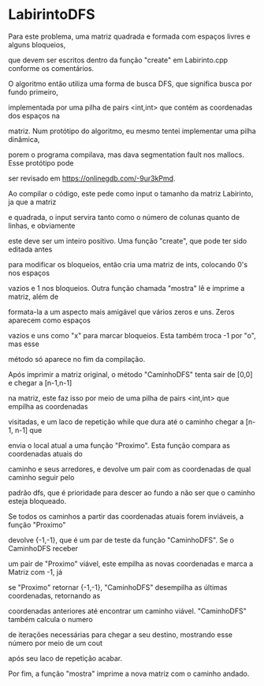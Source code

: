 # LabirintoDFS
 
Para este problema, uma matriz quadrada e formada com espaços livres e alguns bloqueios,  

que devem ser escritos dentro da função "create" em Labirinto.cpp conforme os comentários. 

  

O algoritmo então utiliza uma forma de busca DFS, que significa busca por fundo primeiro, 

implementada por uma pilha de pairs <int,int> que contém as coordenadas dos espaços na 

matriz. Num protótipo do algoritmo, eu mesmo tentei implementar uma pilha dinâmica,  

porem o programa compilava, mas dava segmentation fault nos mallocs. Esse protótipo pode 

ser revisado em https://onlinegdb.com/-9ur3kPmd. 

  

Ao compilar o código, este pede como input o tamanho da matriz Labirinto, ja que a matriz 

e quadrada, o input servira tanto como o número de colunas quanto de linhas, e obviamente 

este deve ser um inteiro positivo. Uma função "create", que pode ter sido editada antes  

para modificar os bloqueios, então cria uma matriz de ints, colocando 0's nos espaços 

vazios e 1 nos bloqueios. Outra função chamada "mostra" lê e imprime a matriz, além de 

formata-la a um aspecto mais amigável que vários zeros e uns. Zeros aparecem como espaços 

vazios e uns como "x" para marcar bloqueios. Esta também troca -1 por "o", mas esse 

método só aparece no fim da compilação. 

  

Após imprimir a matriz original, o método "CaminhoDFS" tenta sair de [0,0] e chegar a [n-1,n-1] 

na matriz, este faz isso por meio de uma pilha de pairs <int,int> que empilha as coordenadas 

visitadas, e um laco de repetição while que dura até o caminho chegar a [n-1, n-1] que 

envia o local atual a uma função "Proximo". Esta função compara as coordenadas atuais do 

caminho e seus arredores, e devolve um pair com as coordenadas de qual caminho seguir pelo  

padrão dfs, que é prioridade para descer ao fundo a não ser que o caminho esteja bloqueado. 

Se todos os caminhos a partir das coordenadas atuais forem inviáveis, a função "Proximo" 

devolve {-1,-1}, que é um par de teste da função "CaminhoDFS". Se o CaminhoDFS receber  

um pair de "Proximo" viável, este empilha as novas coordenadas e marca a Matriz com -1, já 

se "Proximo" retornar {-1,-1}, "CaminhoDFS" desempilha as últimas coordenadas, retornando as 

coordenadas anteriores até encontrar um caminho viável. "CaminhoDFS" também calcula o numero 

de iterações necessárias para chegar a seu destino, mostrando esse número por meio de um cout  

após seu laco de repetição acabar. 

  

Por fim, a função "mostra" imprime a nova matriz com o caminho andado. 
